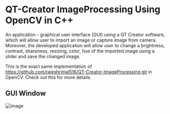 # **QT-Creator ImageProcessing Using OpenCV in C++**

An application - graphical user interface (GUI) using a QT Creator software, which will allow user to import an image or capture image from camera. Moreover, the developed application will allow user to change a brightness, contrast, sharpness, resizing, color, hue of the imported image using a slider and save the changed image. 

This is the exact same implementation of https://github.com/rajeshrimal516/QT-Creator-ImageProcessing.git in OpenCV. Check out this for more details.

## **GUI Window**

![image](https://user-images.githubusercontent.com/77145863/179191439-bcf60999-4753-49b6-b80f-ec59821836bf.png) 
